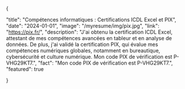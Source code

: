 {

  "title": "Compétences informatiques : Certifications ICDL Excel et PIX",
  "date": "2024-01-01",
  "image": "/myresume/img/pix.jpg",
  "link": "https://pix.fr/",
  "description": "J'ai obtenu la certification ICDL Excel, attestant de mes compétences avancées en tableur et en analyse de données. De plus, j'ai validé la certification PIX, qui évalue mes compétences numériques globales, notamment en bureautique, cybersécurité et culture numérique. Mon code PIX de vérification est P-VHG29KT7.",
  "fact": "Mon code PIX de vérification est P-VHG29KT7.",
  "featured": true

}



